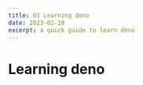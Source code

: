 ```yaml
---
title: 03 Learning deno
date: 2023-02-18
excerpt: a quick guide to learn deno
---
```


# Learning deno
